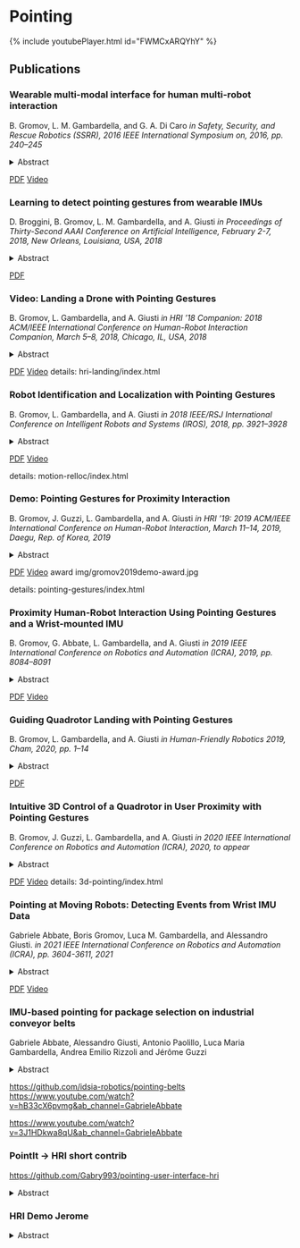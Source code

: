 # Pointing
{% include youtubePlayer.html id="FWMCxARQYhY" %}
## Publications

### Wearable multi-modal interface for human multi-robot interaction

 B. Gromov, L. M. Gambardella, and G. A. Di Caro
 _in Safety, Security, and Rescue Robotics (SSRR), 2016 IEEE International Symposium on, 2016, pp. 240–245_
<details>
  <summary>Abstract</summary>
  A complete prototype for multi-modal interaction
between humans and multi-robot systems is described. The
application focus is on search and rescue missions. From the
human-side, speech and arm and hand gestures are combined
to select, localize, and communicate task requests and spatial
information to one or more robots in the field. From the robot
side, LEDs and vocal messages are used to provide feedback
to the human. The robots also employ coordinated autonomy
to implement group behaviors for mixed initiative interaction.
The system has been tested with different robotic platforms
based on a number of different useful interaction patterns.
</details>

[PDF](/files/gromov2016wearable.pdf) [Video](https://youtu.be/FWMCxARQYhY)

### Learning to detect pointing gestures from wearable IMUs

D. Broggini, B. Gromov, L. M. Gambardella, and A. Giusti
_in Proceedings of Thirty-Second AAAI Conference on Artificial Intelligence, February 2-7, 2018, New Orleans, Louisiana, USA, 2018_

<details>
  <summary>Abstract</summary>
 We propose a learning-based system for detecting when a
user performs a pointing gesture, using data acquired from
IMU sensors, by means of a 1D convolutional neural network.
We quantitatively evaluate the resulting detection accuracy,
and discuss an application to a human-robot interaction task
where pointing gestures are used to guide a quadrotor landing
</details>

[PDF](/files/broggini2018learning.pdf)

### Video: Landing a Drone with Pointing Gestures

B. Gromov, L. Gambardella, and A. Giusti
_in HRI ’18 Companion: 2018 ACM/IEEE International Conference on Human-Robot Interaction Companion, March 5–8, 2018, Chicago, IL, USA, 2018_

<details>
  <summary>Abstract</summary>
 We demonstrate an intuitive gesture-based interface for manually
guiding a drone to land on a precise spot. Using unobtrusive wearable sensors, an operator can quickly and accurately maneuver and
land the drone after very little training; a preliminary user study
on 5 subjects shows that the system compares favorably with a
traditional joystick interface.
</details>

[PDF](/files/gromov2018video.pdf) [Video](https://www.youtube.com/watch?v=jpG8Jsmth2Y&ab_channel=BorisGromov)
details: hri-landing/index.html

### Robot Identification and Localization with Pointing Gestures

B. Gromov, L. Gambardella, and A. Giusti
_in 2018 IEEE/RSJ International Conference on Intelligent Robots and Systems (IROS), 2018, pp. 3921–3928_

<details>
  <summary>Abstract</summary>
 We propose a novel approach to establish the
relative pose of a mobile robot with respect to an operator that
wants to interact with it; we focus on scenarios in which the
robot is in the same environment as the operator, and is visible
to them. The approach is based on comparing the trajectory of
the robot, which is known in the robot’s odometry frame, to the
motion of the arm of the operator, who, for a short time, keeps
pointing at the robot they want to interact with. In multi-robot
scenarios, the same approach can be used to simultaneously
identify which robot the operator wants to interact with. The
main advantage over alternatives is that our system only relies
on the robot’s odometry, on a wearable inertial measurement
unit (IMU), and, crucially, on the operator’s own perception.
We experimentally show the feasibility of our approach using
real-world robots.
</details>

[PDF](/files/gromov2018robot.pdf) [Video](https://www.youtube.com/watch?v=VaQ3aZBf_uE&ab_channel=BorisGromov)

details: motion-relloc/index.html

### Demo: Pointing Gestures for Proximity Interaction

B. Gromov, J. Guzzi, L. Gambardella, and A. Giusti
_in HRI ’19: 2019 ACM/IEEE International Conference on Human-Robot Interaction, March 11–14, 2019, Daegu, Rep. of Korea, 2019_
<details>
  <summary>Abstract</summary>
 We demonstrate a system to control robots in the users proximity with pointing gestures-a natural device that people use all the time to communicate with each other. Our setup consists of a miniature quadrotor Crazyflie 2.0, a wearable inertial measurement unit MetaWearR+ mounted on the user's wrist, and a laptop as the ground control station.
</details>

[PDF](/files/gromov2019demo.pdf) [Video](https://youtu.be/yafy-HZMk_U)
award img/gromov2019demo-award.jpg

<!-- ### Video: Pointing Gestures for Proximity Interaction

B. Gromov, J. Guzzi, G. Abbate, L. Gambardella, and A. Giusti
_in HRI ’19: 2019 ACM/IEEE International Conference on Human-Robot Interaction, March 11–14, 2019, Daegu, Rep. of Korea, 2019_
<details>
  <summary>Abstract</summary>
</details>
https://youtu.be/yafy-HZMk_U -->
details: pointing-gestures/index.html

### Proximity Human-Robot Interaction Using Pointing Gestures and a Wrist-mounted IMU

B. Gromov, G. Abbate, L. Gambardella, and A. Giusti
_in 2019 IEEE International Conference on Robotics and Automation (ICRA), 2019, pp. 8084–8091_

<details>
  <summary>Abstract</summary>
 We present a system for interaction between colocated humans and mobile robots, which uses pointing gestures
sensed by a wrist-mounted IMU. The operator begins by
pointing, for a short time, at a moving robot. The system
thus simultaneously determines: that the operator wants to
interact; the robot they want to interact with; and the relative
pose among the two. Then, the system can reconstruct pointed
locations in the robot’s own reference frame, and provide
real-time feedback about them so that the user can adapt
to misalignments. We discuss the challenges to be solved to
implement such a system and propose practical solutions,
including variants for fast flying robots and slow ground robots.
We report different experiments with real robots and untrained
users, validating the individual components and the system as
a whole.
</details>

[PDF](/files/gromov2019proximity.pdf) [Video](https://youtu.be/hyh_5A4RXZY)

### Guiding Quadrotor Landing with Pointing Gestures

B. Gromov, L. Gambardella, and A. Giusti
_in Human-Friendly Robotics 2019, Cham, 2020, pp. 1–14_

<details>
  <summary>Abstract</summary>
 We present a system which allows an operator to land a
quadrotor on a precise spot in its proximity by only using pointing gestures; the system has very limited requirements in terms of robot capabilities, relies on an unobtrusive bracelet-like device worn by the operator,
and depends on proven, field-ready technologies. During the interaction,
the robot continuously provides feedback by controlling its position in
real time: such feedback has a fundamental role in mitigating sensing inaccuracies and improving user experience. We report a user study where
our approach compares well with a standard joystick-based controller in
terms of intuitiveness (amount of training required), landing spot accuracy, and efficiency
</details>

[PDF](/files/gromov2020guiding.pdf)

### Intuitive 3D Control of a Quadrotor in User Proximity with Pointing Gestures

B. Gromov, J. Guzzi, L. Gambardella, and A. Giusti
_in 2020 IEEE International Conference on Robotics and Automation (ICRA), 2020, to appear_

<details>
  <summary>Abstract</summary>
 We present an approach for controlling the position of a quadrotor in 3D space using pointing gestures; the task
is difficult because it is in general ambiguous to infer where,
along the pointing ray, the robot should go. We propose and
validate a pragmatic solution based on a push button acting as a
simple additional input device which switches between different
virtual workspace surfaces. Results of a study involving ten
subjects show that the approach performs well on a challenging
3D piloting task, where it compares favorably with joystick
control.
</details>

[PDF](/files/gromov2020intuitive.pdf) [Video](https://youtu.be/9PeCe9AVh-4)
details: 3d-pointing/index.html

### Pointing at Moving Robots: Detecting Events from Wrist IMU Data

Gabriele Abbate, Boris Gromov, Luca M. Gambardella, and Alessandro Giusti.
_in 2021 IEEE International Conference on Robotics and Automation (ICRA), pp. 3604-3611, 2021_

<details>
  <summary>Abstract</summary>
 We propose a practical approach for detecting the event that a human wearing an IMU-equipped bracelet points at a moving robot; the approach uses a learned classifier to verify if the robot motion (as measured by its odometry) matches the wrist motion, and does not require that the relative pose of the operator and robot is known in advance. To train the model and validate the system, we collect datasets containing hundreds of real-world pointing events. Extensive experiments quantify the performance of the classifiers and relevant metrics of the resulting detectors; the approach is implemented in a real-world demonstrator that allows users to land quadrotors by pointing at them.
</details>

[PDF](abbate2021moving.pdf) [Video](https://www.youtube.com/watch?v=x7Xt7Xr7pWk&ab_channel=BorisGromov)

### IMU-based pointing for package selection on industrial conveyor belts

Gabriele Abbate, Alessandro Giusti, Antonio Paolillo, Luca Maria Gambardella, Andrea Emilio Rizzoli and Jérôme Guzzi

<details>
  <summary>Abstract</summary>
We introduce an intuitive pointing-based interface to select objects moving on a system of conveyor belts. The interface has minimal sensing requirements, as the operator only needs to wear an Inertial Measurement Unit on the wrist (e.g., a smartwatch). LED strips provide the required visual feedback to precisely point to the objects and select them. We experimentally compare the proposed approach with a baseline mouse-based graphical user interface in which the user can click on packages with a mouse. Quantitative results show that our interface compares favorably to the baseline, especially in difficult scenarios involving many packages moving fast.
</details>

https://github.com/idsia-robotics/pointing-belts
https://www.youtube.com/watch?v=hB33cX6pvmg&ab_channel=GabrieleAbbate

https://www.youtube.com/watch?v=3J1HDkwa8qU&ab_channel=GabrieleAbbate

### PointIt -> HRI short contrib

https://github.com/Gabry993/pointing-user-interface-hri
<details>
  <summary>Abstract</summary>
</details>

### HRI Demo Jerome
<details>
  <summary>Abstract</summary>
</details>
